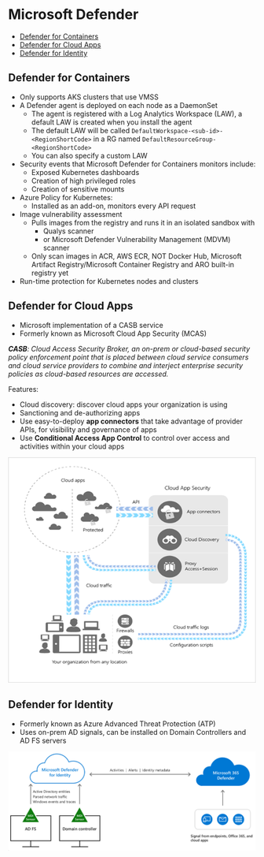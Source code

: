 # Microsoft Defender

- [Defender for Containers](#defender-for-containers)
- [Defender for Cloud Apps](#defender-for-cloud-apps)
- [Defender for Identity](#defender-for-identity)


## Defender for Containers

- Only supports AKS clusters that use VMSS
- A Defender agent is deployed on each node as a DaemonSet
  - The agent is registered with a Log Analytics Workspace (LAW), a default LAW is created when you install the agent
  - The default LAW will be called `DefaultWorkspace-<sub-id>-<RegionShortCode>` in a RG named `DefaultResourceGroup-<RegionShortCode>`
  - You can also specify a custom LAW
- Security events that Microsoft Defender for Containers monitors include:
  - Exposed Kubernetes dashboards
  - Creation of high privileged roles
  - Creation of sensitive mounts
- Azure Policy for Kubernetes:
  - Installed as an add-on, monitors every API request
- Image vulnerability assessment
  - Pulls images from the registry and runs it in an isolated sandbox with
    - Qualys scanner
    - or Microsoft Defender Vulnerability Management (MDVM) scanner
  - Only scan images in ACR, AWS ECR, NOT Docker Hub, Microsoft Artifact Registry/Microsoft Container Registry and ARO built-in registry yet
- Run-time protection for Kubernetes nodes and clusters


## Defender for Cloud Apps

- Microsoft implementation of a CASB service
- Formerly known as Microsoft Cloud App Security (MCAS)

***CASB**: Cloud Access Security Broker, an on-prem or cloud-based security policy enforcement point that is placed between cloud service consumers and cloud service providers to combine and interject enterprise security policies as cloud-based resources are accessed.*

Features:

- Cloud discovery: discover cloud apps your organization is using
- Sanctioning and de-authorizing apps
- Use easy-to-deploy **app connectors** that take advantage of provider APIs, for visibility and governance of apps
- Use **Conditional Access App Control** to control over access and activities within your cloud apps

![Defender for Cloud Apps components](images/microsoft_defender-for-cloud-apps-architecture.png)


## Defender for Identity

- Formerly known as Azure Advanced Threat Protection (ATP)
- Uses on-prem AD signals, can be installed on Domain Controllers and AD FS servers

![Defender for Identity components](./images/microsoft_defender-for-identity.png)
